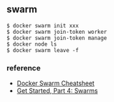 ## swarm

```
$ docker swarm init xxx
$ docker swarm join-token worker
$ docker swarm join-token manage
$ docker node ls
$ docker swarm leave -f
```

### reference

- [Docker Swarm Cheatsheet](https://blog.programster.org/docker-swarm-cheatsheet)
- [Get Started, Part 4: Swarms](https://docs.docker.com/v17.09/get-started/part4/)